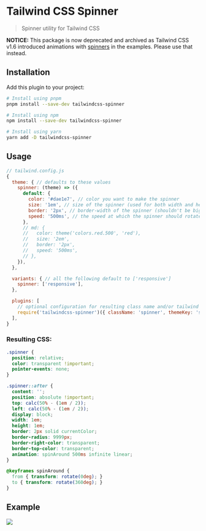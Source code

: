 # Tailwind CSS Spinner
> Spinner utility for Tailwind CSS

**NOTICE:** This package is now deprecated and archived as Tailwind CSS v1.6 introduced animations with [spinners](https://tailwindcss.com/docs/animation/#spin) in the examples. Please use that instead.

## Installation

Add this plugin to your project:

```bash
# Install using pnpm
pnpm install --save-dev tailwindcss-spinner

# Install using npm
npm install --save-dev tailwindcss-spinner

# Install using yarn
yarn add -D tailwindcss-spinner
```

## Usage

```js
// tailwind.config.js
{
  theme: { // defaults to these values
    spinner: (theme) => ({
      default: {
        color: '#dae1e7', // color you want to make the spinner
        size: '1em', // size of the spinner (used for both width and height)
        border: '2px', // border-width of the spinner (shouldn't be bigger than half the spinner's size)
        speed: '500ms', // the speed at which the spinner should rotate
      },
      // md: {
      //   color: theme('colors.red.500', 'red'),
      //   size: '2em',
      //   border: '2px',
      //   speed: '500ms',
      // },
    }),
  },

  variants: { // all the following default to ['responsive']
    spinner: ['responsive'],
  },

  plugins: [
    // optional configuration for resulting class name and/or tailwind theme key
    require('tailwindcss-spinner')({ className: 'spinner', themeKey: 'spinner' }),
  ],
}
```

### Resulting CSS:

```css
.spinner {
  position: relative;
  color: transparent !important;
  pointer-events: none;
}

.spinner::after {
  content: '';
  position: absolute !important;
  top: calc(50% - (1em / 2));
  left: calc(50% - (1em / 2));
  display: block;
  width: 1em;
  height: 1em;
  border: 2px solid currentColor;
  border-radius: 9999px;
  border-right-color: transparent;
  border-top-color: transparent;
  animation: spinAround 500ms infinite linear;
}

@keyframes spinAround {
  from { transform: rotate(0deg); }
  to { transform: rotate(360deg); }
}
```

## Example

![](https://i.imgur.com/UbwGglQ.gif)
